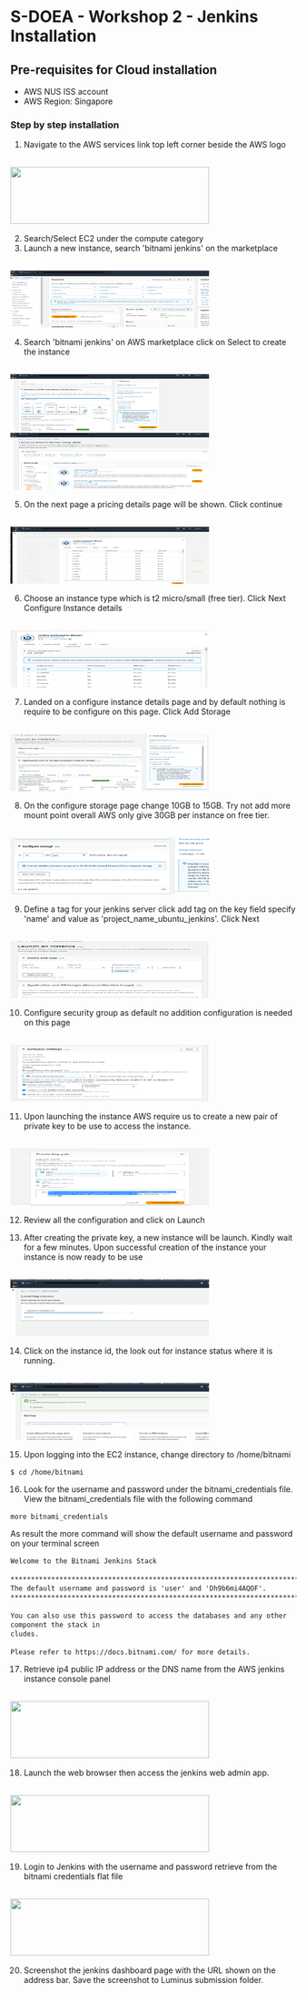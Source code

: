 # S-DOEA - Workshop 2 - Jenkins Installation

## Pre-requisites for Cloud installation
* AWS NUS ISS account
* AWS Region: Singapore

### Step by step installation
1. Navigate to the AWS services link top left corner beside the AWS logo
<br>
<img style="width:350px;height:100px; float: center;" src="./screens/jenkins24.png"/>
<br>

2. Search/Select EC2 under the compute category
3. Launch a new instance, search 'bitnami jenkins' on the marketplace 
<br>
<img style="width:350px;height:100px; float: center;" src="./screens/aws_ec2.png"/>
<br>

4. Search 'bitnami jenkins' on AWS marketplace click on Select to create the instance
<br>

<img style="width:350px;height:100px; float: center;" src="./screens/aws_ec2_2-1.png"/>
<img style="width:350px;height:100px; float: center;" src="./screens/aws_ec2_2.png"/>


5. On the next page a pricing details page will be shown. Click continue
<br>
<img style="width:350px;height:100px; float: center;" src="./screens/jenkins3.png"/>
<br>

6. Choose an instance type which is  t2 micro/small (free tier). Click Next Configure Instance details
<br>
<img style="width:350px;height:100px; float: center;" src="./screens/jenkins4.png"/>
<br>

7. Landed on a configure instance details page and by default nothing is require to be configure on this page. Click Add Storage
<br>
<img style="width:350px;height:100px; float: center;" src="./screens/jenkins5.png"/>
<br>

8. On the configure storage page change 10GB to 15GB. Try not add more mount point overall AWS only give 30GB per instance on free tier.
<br>
<img style="width:350px;height:100px; float: center;" src="./screens/jenkins6.png"/>
<br>

9. Define a tag for your jenkins server click add tag on the key field specify 'name' and value as 'project_name_ubuntu_jenkins'. Click Next
<br>
<img style="width:350px;height:100px; float: center;" src="./screens/jenkins7.png"/>
<br>

10.  Configure security group as default no addition configuration is needed on this page
<br>
<img style="width:350px;height:100px; float: center;" src="./screens/jenkins8.png"/>
<br>

11. Upon launching the instance AWS require us to create a new pair of private key to be use to access the instance.
<br>
<img style="width:350px;height:100px; float: center;" src="./screens/jenkins11.png"/>
<br>


12. Review all the configuration and click on Launch


13. After creating the private key, a new instance will be launch. Kindly wait for a few minutes. Upon successful creation of the instance your instance is now ready to be use
<br>
<img style="width:350px;height:100px; float: center;" src="./screens/jenkins12.png"/>
<br>

14. Click on the instance id, the look out for instance status where it is running.
<br>
<img style="width:350px;height:100px; float: center;" src="./screens/jenkins13.png"/>
<br>

15. Upon logging into the EC2 instance, change directory to /home/bitnami
```
$ cd /home/bitnami 
```


16. Look for the username and password under the bitnami_credentials file. View the bitnami_credentials file with the following command

```
more bitnami_credentials
```
As result the more command will show the default username and password on your terminal screen

```
Welcome to the Bitnami Jenkins Stack

******************************************************************************
The default username and password is 'user' and 'Dh9b6mi4AQOF'.
******************************************************************************

You can also use this password to access the databases and any other component the stack in
cludes.

Please refer to https://docs.bitnami.com/ for more details.
```

17. Retrieve ip4 public IP address or the DNS name from the AWS jenkins instance console panel
<br>
<img style="width:350px;height:100px; float: center;" src="./screens/jenkins14.png"/>
<br>

18. Launch the web browser then access the jenkins web admin app.
<br>
<img style="width:350px;height:100px; float: center;" src="./screens/jenkins15.png"/>
<br>

19. Login to Jenkins with the username and password retrieve from the bitnami credentials flat file
<br>
<img style="width:350px;height:100px; float: center;" src="./screens/jenkins16.png"/>
<br>

20. Screenshot the jenkins dashboard page with the URL shown on the address bar. Save the screenshot to Luminus submission folder.
